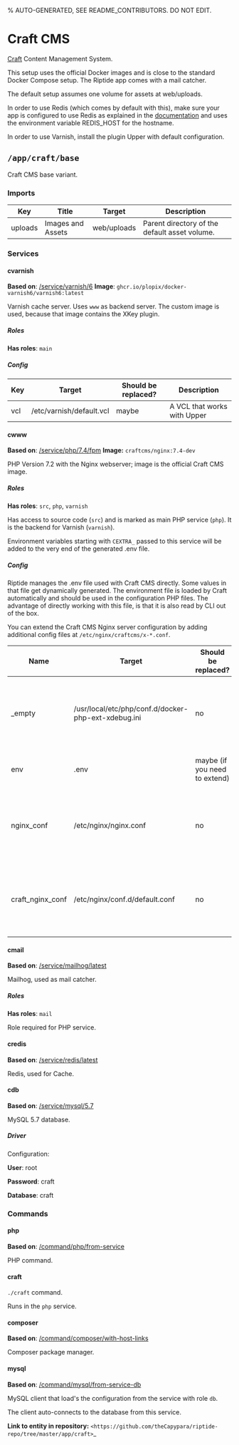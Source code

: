 % AUTO-GENERATED, SEE README_CONTRIBUTORS. DO NOT EDIT.

# Craft CMS

[Craft] Content Management System.

This setup uses the official Docker images and is close to the standard Docker Compose setup.
The Riptide app comes with a mail catcher.

The default setup assumes one volume for assets at web/uploads.

In order to use Redis (which comes by default with this), make sure your app
is configured to use Redis as explained in the [documentation] and uses the
environment variable REDIS_HOST for the hostname.

In order to use Varnish, install the plugin Upper with default configuration.


## `/app/craft/base`

Craft CMS base variant.

### Imports

| Key     | Title             | Target      | Description                                   |
| ------- | ----------------- | ----------- | --------------------------------------------- |
| uploads | Images and Assets | web/uploads | Parent directory of the default asset volume. |

### Services

#### cvarnish

**Based on**: [/service/varnish/6](https://github.com/Parakoopa/riptide-repo/tree/master/service/varnish)
**Image**: `ghcr.io/plopix/docker-varnish6/varnish6:latest`

Varnish cache server. Uses `www` as backend server. The custom image is used, because
that image contains the XKey plugin.

##### Roles

**Has roles**: `main`

##### Config

| Key | Target                   | Should be replaced? | Description                 |
| --- | ------------------------ | ------------------- | --------------------------- |
| vcl | /etc/varnish/default.vcl | maybe               | A VCL that works with Upper |

#### cwww

**Based on**: [/service/php/7.4/fpm](https://github.com/Parakoopa/riptide-repo/tree/master/service/php)
**Image:** `craftcms/nginx:7.4-dev`

PHP Version 7.2 with the Nginx webserver; image is the official Craft CMS image.

##### Roles

**Has roles**: `src`, `php`, `varnish`

Has access to source code (`src`) and is marked as main PHP service (`php`).
It is the backend for Varnish (`varnish`).

Environment variables starting with `CEXTRA_` passed to this service will be added to the very
end of the generated .env file.

##### Config

Riptide manages the .env file used with Craft CMS directly. Some values in that file get dynamically generated.
The environment file is loaded by Craft automatically and should be used in the configuration PHP files.
The advantage of directly working with this file, is that it is also read by CLI out of the box.

You can extend the Craft CMS Nginx server configuration by adding additional config files at `/etc/nginx/craftcms/x-*.conf`.

| Name             | Target                                              | Should be replaced?           | Description                                                                        |
| ---------------- | --------------------------------------------------- | ----------------------------- | ---------------------------------------------------------------------------------- |
| \_empty          | /usr/local/etc/php/conf.d/docker-php-ext-xdebug.ini | no                            | Empty dummy file to override the config in the image that always enables Xdebug.   |
| env              | .env                                                | maybe (if you need to extend) | Craft CMS configuration environment variables                                      |
| nginx_conf       | /etc/nginx/nginx.conf                               | no                            | Nginx config, based on official image, changed to move PID file due to permissions |
| craft_nginx_conf | /etc/nginx/conf.d/default.conf                      | no                            | Craft nginx server config, based on official image, change for base path           |

#### cmail

**Based on**: [/service/mailhog/latest](https://github.com/Parakoopa/riptide-repo/tree/master/service/mailhog)

Mailhog, used as mail catcher.

##### Roles

**Has roles**: `mail`

Role required for PHP service.

#### credis

**Based on**: [/service/redis/latest](https://github.com/Parakoopa/riptide-repo/tree/master/service/redis)

Redis, used for Cache.

#### cdb

**Based on**: [/service/mysql/5.7](https://github.com/Parakoopa/riptide-repo/tree/master/service/mysql)

MySQL 5.7 database.

##### Driver

Configuration:

**User**: root

**Password**: craft

**Database**: craft

### Commands

#### php

**Based on**: [/command/php/from-service](https://github.com/Parakoopa/riptide-repo/tree/master/command/php)

PHP command.

#### craft

`./craft` command.

Runs in the `php` service.

#### composer

**Based on**: [/command/composer/with-host-links](https://github.com/Parakoopa/riptide-repo/tree/master/command/composer)

Composer package manager.

#### mysql

**Based on**: [/command/mysql/from-service-db](https://github.com/Parakoopa/riptide-repo/tree/master/command/mysql)

MySQL client that load's the configuration from the service with role `db`.

The client auto-connects to the database from this service.

[craft]: https://craftcms.com/
**Link to entity in repository:** `<https://github.com/theCapypara/riptide-repo/tree/master/app/craft>`_

[documentation]: https://craftcms.com/docs/3.x/config/#redis-example
